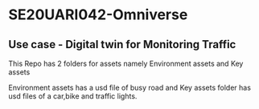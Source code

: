 # SE20UARI042-Omniverse

## Use case - Digital twin for Monitoring Traffic

This Repo has 2 folders for assets namely Environment assets and Key assets

Environment assets has a usd file of busy road and Key assets folder has usd files of a car,bike and traffic lights.
